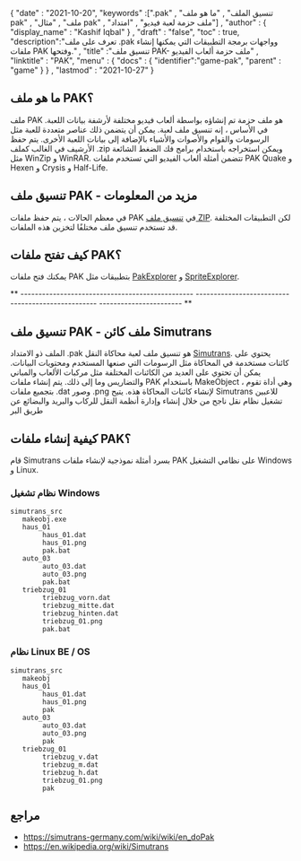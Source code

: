 {
  "date" : "2021-10-20",
  "keywords" :[".pak" , "تنسيق الملف" , "ما هو ملف pak" , "ملف" , "مثال pak" , "ملف حزمة لعبة فيديو" , "امتداد"] ,
  "author" : {
    "display_name" : "Kashif Iqbal"
} ,
  "draft" : "false",
  "toc" : true,
  "description":"تعرف على ملف .pak وواجهات برمجة التطبيقات التي يمكنها إنشاء ملفات PAK وفتحها." ,
  "title" :"تنسيق ملف PAK- ملف حزمة ألعاب الفيديو" ,
  "linktitle" : "PAK",
  "menu" : {
    "docs" : {
      "identifier":"game-pak",
      "parent" : "game"
}
} ,
  "lastmod" : "2021-10-27"
}

## ما هو ملف PAK؟

ملف PAK هو ملف حزمة تم إنشاؤه بواسطة ألعاب فيديو مختلفة لأرشفة بيانات اللعبة. في الأساس ، إنه تنسيق ملف لعبة. يمكن أن يتضمن ذلك عناصر متعددة للعبة مثل الرسومات والقوام والأصوات والأشياء بالإضافة إلى بيانات اللعبة الأخرى. يتم حفظ الأرشيف في الغالب كملف .zip ويمكن استخراجه باستخدام برامج فك الضغط الشائعة مثل WinZip و WinRAR. تتضمن أمثلة ألعاب الفيديو التي تستخدم ملفات PAK Quake و Hexen و Crysis و Half-Life.

## تنسيق ملف PAK - مزيد من المعلومات

في معظم الحالات ، يتم حفظ ملفات PAK في [تنسيق ملف ZIP](/ar/compression/zip/). لكن التطبيقات المختلفة قد تستخدم تنسيق ملف مختلفًا لتخزين هذه الملفات.


## كيف تفتح ملفات PAK؟

يمكنك فتح ملفات PAK بتطبيقات مثل [PakExplorer](https://www.quaketerminus.com/tools.shtml) و [SpriteExplorer](http://www.slackiller.com/hlprograms.htm).

** ------------------------------------------------ -------------------------------------------------- ----------------------- **

## تنسيق ملف PAK - ملف كائن Simutrans

الملف ذو الامتداد .pak هو تنسيق ملف لعبة محاكاة النقل [Simutrans](https://www.simutrans.com/en/). يحتوي على كائنات مستخدمة في المحاكاة مثل الرسومات التي صنعها المستخدم ومحتويات البيانات. يمكن أن تحتوي على العديد من الكائنات المختلفة مثل مركبات الألعاب والمباني والتضاريس وما إلى ذلك. يتم إنشاء ملفات PAK باستخدام MakeObject ، وهي أداة تقوم بتجميع ملفات .dat وصور .png لإنشاء كائنات المحاكاة هذه. يتيح Simutrans للاعبين تشغيل نظام نقل ناجح من خلال إنشاء وإدارة أنظمة النقل للركاب والبريد والبضائع عن طريق البر

## كيفية إنشاء ملفات PAK؟

قام Simutrans بسرد أمثلة نموذجية لإنشاء ملفات PAK على نظامي التشغيل Windows و Linux.

### نظام تشغيل Windows

```
simutrans_src
   makeobj.exe
   haus_01
        haus_01.dat
        haus_01.png
        pak.bat
   auto_03
        auto_03.dat
        auto_03.png
        pak.bat
   triebzug_01
        triebzug_vorn.dat
        triebzug_mitte.dat
        triebzug_hinten.dat
        triebzug_01.png
        pak.bat
```
### نظام Linux BE / OS

```
simutrans_src
   makeobj
   haus_01
        haus_01.dat
        haus_01.png
        pak
   auto_03
        auto_03.dat
        auto_03.png
        pak
   triebzug_01
        triebzug_v.dat
        triebzug_m.dat
        triebzug_h.dat
        triebzug_01.png
        pak
```

## مراجع

* https://simutrans-germany.com/wiki/wiki/en_doPak
* https://en.wikipedia.org/wiki/Simutrans


